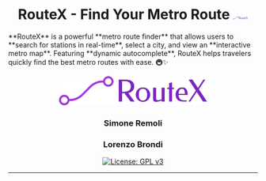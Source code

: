 <h1 align="center">
  RouteX - Find Your Metro Route
  <img src="https://raw.githubusercontent.com/SimoneRemoli/RouteX_Shortest_Path/refs/heads/main/src/main/webapp/images/logo-no-background.png" width="30px"/>
</h1>
**RouteX** is a powerful **metro route finder** that allows users to **search for stations in real-time**, select a city, and view an **interactive metro map**. Featuring **dynamic autocomplete**, RouteX helps travelers quickly find the best metro routes with ease. 🚇✨

<p align="center"> </p>


<p align="center"><img src= "https://raw.githubusercontent.com/SimoneRemoli/RouteX_Shortest_Path/refs/heads/main/src/main/webapp/images/logo-no-background.png" alt="MaxKB" width="300" /></p>
<h3 align="center">Simone Remoli</h3>
<h3 align="center">Lorenzo Brondi</h3>

<p align="center">
  <a href="https://www.gnu.org/licenses/gpl-3.0.html#license-text"><img src="https://img.shields.io/github/license/1Panel-dev/maxkb?color=%231890FF" alt="License: GPL v3"></a> 
</p>
<hr/>
